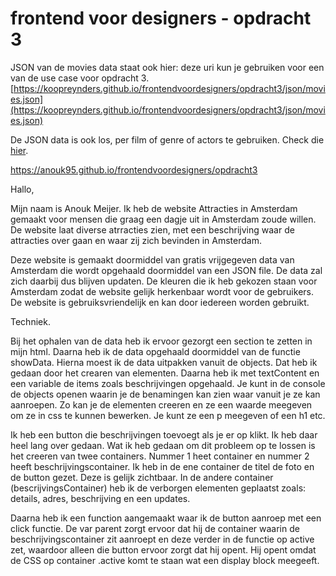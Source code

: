 # frontend voor designers - opdracht 3

JSON van de movies data staat ook hier:
deze uri kun je gebruiken voor een van de use case voor opdracht 3.
[https://koopreynders.github.io/frontendvoordesigners/opdracht3/json/movies.json](https://koopreynders.github.io/frontendvoordesigners/opdracht3/json/movies.json)

De JSON data is ook los, per film of genre of actors te gebruiken. Check die [hier](https://github.com/KoopReynders/frontendvoordesigners/tree/master/opdracht3/json).

https://anouk95.github.io/frontendvoordesigners/opdracht3


Hallo,

Mijn naam is Anouk Meijer. Ik heb de website Attracties in Amsterdam gemaakt voor mensen die graag een dagje uit in Amsterdam zoude willen. De website laat diverse atrracties zien, met een beschrijving waar de attracties over gaan en waar zij zich bevinden in Amsterdam. 

Deze website is gemaakt doormiddel van gratis vrijgegeven data van Amsterdam die wordt opgehaald doormiddel van een JSON file. De data zal zich daarbij dus blijven updaten. De kleuren die ik heb gekozen staan voor Amsterdam zodat de website gelijk herkenbaar wordt voor de gebruikers. De website is gebruiksvriendelijk en kan door iedereen worden gebruikt. 

Techniek.

Bij het ophalen van de data heb ik ervoor gezorgt een section te zetten in mijn html. Daarna heb ik de data opgehaald doormiddel van de functie showData. Hierna moest ik de data uitpakken vanuit de objects. Dat heb ik gedaan door het crearen van elementen. Daarna heb ik met textContent en een variable de items zoals beschrijvingen opgehaald. Je kunt in de console de objects openen waarin je de benamingen kan zien waar vanuit je ze kan aanroepen. Zo kan je de elementen creeren en ze een waarde meegeven om ze in css te kunnen bewerken. Je kunt ze een p meegeven of een h1 etc.


Ik heb een button die beschrijvingen toevoegt als je er op klikt. Ik heb daar heel lang over gedaan.
Wat ik heb gedaan om dit probleem op te lossen is het creeren van twee containers.
Nummer 1 heet container en nummer 2 heeft beschrijvingscontainer. 
Ik heb in de ene container de titel de foto en de button gezet. Deze is gelijk zichtbaar.
In de andere container (bescrijvingsContainer) heb ik de verborgen elementen geplaatst zoals:
details, adres, beschrijving en een updates.

Daarna heb ik een function aangemaakt waar ik de button aanroep met een click functie. De var parent zorgt ervoor dat hij de container waarin de beschrijvingscontainer zit aanroept en deze verder in de functie op active zet, waardoor alleen die button ervoor zorgt dat hij opent. Hij opent omdat de CSS op container .active komt te staan wat een display block meegeeft. 

